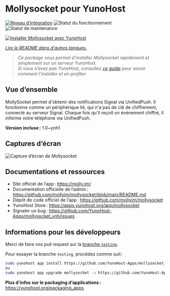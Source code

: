 <!--
Nota bene : ce README est automatiquement généré par <https://github.com/YunoHost/apps/tree/master/tools/readme_generator>
Il NE doit PAS être modifié à la main.
-->

# Mollysocket pour YunoHost

[![Niveau d’intégration](https://dash.yunohost.org/integration/mollysocket.svg)](https://ci-apps.yunohost.org/ci/apps/mollysocket/) ![Statut du fonctionnement](https://ci-apps.yunohost.org/ci/badges/mollysocket.status.svg) ![Statut de maintenance](https://ci-apps.yunohost.org/ci/badges/mollysocket.maintain.svg)

[![Installer Mollysocket avec YunoHost](https://install-app.yunohost.org/install-with-yunohost.svg)](https://install-app.yunohost.org/?app=mollysocket)

*[Lire le README dans d'autres langues.](./ALL_README.md)*

> *Ce package vous permet d’installer Mollysocket rapidement et simplement sur un serveur YunoHost.*  
> *Si vous n’avez pas YunoHost, consultez [ce guide](https://yunohost.org/install) pour savoir comment l’installer et en profiter.*

## Vue d’ensemble

MollySocket permet d'obtenir des notifications Signal via UnifiedPush. Il fonctionne comme un périphérique lié, qui n'a pas de clé de chiffrement, connecté au serveur Signal. Chaque fois qu'il reçoit un événement chiffré, il informe votre téléphone via UnifiedPush.


**Version incluse :** 1.0~ynh1

## Captures d’écran

![Capture d’écran de Mollysocket](./doc/screenshots/example.jpg)

## Documentations et ressources

- Site officiel de l’app : <https://molly.im/>
- Documentation officielle de l’admin : <https://github.com/mollyim/mollysocket/blob/main/README.md>
- Dépôt de code officiel de l’app : <https://github.com/mollyim/mollysocket>
- YunoHost Store : <https://apps.yunohost.org/app/mollysocket>
- Signaler un bug : <https://github.com/YunoHost-Apps/mollysocket_ynh/issues>

## Informations pour les développeurs

Merci de faire vos pull request sur la [branche `testing`](https://github.com/YunoHost-Apps/mollysocket_ynh/tree/testing).

Pour essayer la branche `testing`, procédez comme suit :

```bash
sudo yunohost app install https://github.com/YunoHost-Apps/mollysocket_ynh/tree/testing --debug
ou
sudo yunohost app upgrade mollysocket -u https://github.com/YunoHost-Apps/mollysocket_ynh/tree/testing --debug
```

**Plus d’infos sur le packaging d’applications :** <https://yunohost.org/packaging_apps>
